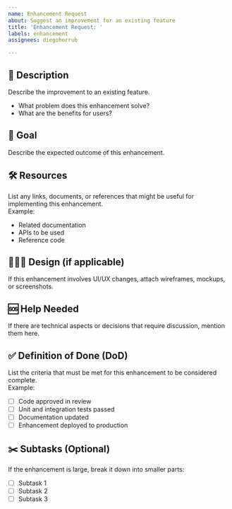 ```yaml
---
name: Enhancement Request
about: Suggest an improvement for an existing feature
title: 'Enhancement Request: '
labels: enhancement
assignees: diegoherrub

---
```


## 📝 Description  
Describe the improvement to an existing feature.  
- What problem does this enhancement solve?  
- What are the benefits for users?  

## 🎯 Goal  
Describe the expected outcome of this enhancement.  

## 🛠️ Resources  
List any links, documents, or references that might be useful for implementing this enhancement.  
Example:  
- Related documentation  
- APIs to be used  
- Reference code  

## 👩🏽‍🎨 Design (if applicable)  
If this enhancement involves UI/UX changes, attach wireframes, mockups, or screenshots.  

## 🆘 Help Needed  
If there are technical aspects or decisions that require discussion, mention them here.  

## ✅ Definition of Done (DoD)  
List the criteria that must be met for this enhancement to be considered complete.  
Example:  
- [ ] Code approved in review  
- [ ] Unit and integration tests passed  
- [ ] Documentation updated  
- [ ] Enhancement deployed to production  

## ✂️ Subtasks (Optional)  
If the enhancement is large, break it down into smaller parts:  
- [ ] Subtask 1  
- [ ] Subtask 2  
- [ ] Subtask 3
